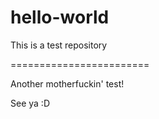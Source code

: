# hello-world
This is a test repository

========================

Another motherfuckin' test!

See ya :D
